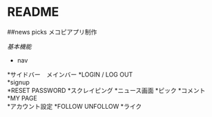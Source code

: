 # README

##news picks メコピアプリ制作

*基本機能*

* nav 

*サイドバー　メインバー 
*LOGIN /  LOG OUT  
*signup  
*RESET PASSWORD
*スクレイピング 
*ニュース画面 
*ピック 
*コメント　
*MY PAGE  
*アカウント設定
*FOLLOW UNFOLLOW 
*ライク
